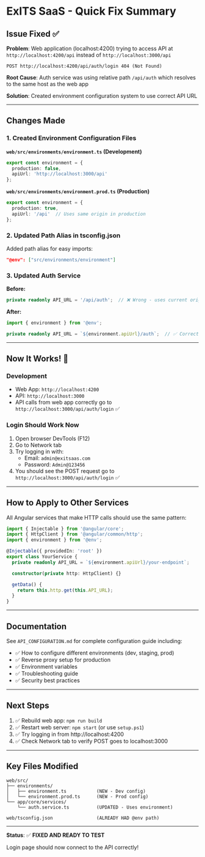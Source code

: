 # ExITS SaaS - Quick Fix Summary

## Issue Fixed ✅

**Problem**: Web application (localhost:4200) trying to access API at `http://localhost:4200/api` instead of `http://localhost:3000/api`

```
POST http://localhost:4200/api/auth/login 404 (Not Found)
```

**Root Cause**: Auth service was using relative path `/api/auth` which resolves to the same host as the web app

**Solution**: Created environment configuration system to use correct API URL

---

## Changes Made

### 1. Created Environment Configuration Files

**`web/src/environments/environment.ts` (Development)**
```typescript
export const environment = {
  production: false,
  apiUrl: 'http://localhost:3000/api'
};
```

**`web/src/environments/environment.prod.ts` (Production)**
```typescript
export const environment = {
  production: true,
  apiUrl: '/api'  // Uses same origin in production
};
```

### 2. Updated Path Alias in tsconfig.json

Added path alias for easy imports:
```json
"@env": ["src/environments/environment"]
```

### 3. Updated Auth Service

**Before:**
```typescript
private readonly API_URL = '/api/auth';  // ❌ Wrong - uses current origin
```

**After:**
```typescript
import { environment } from '@env';

private readonly API_URL = `${environment.apiUrl}/auth`;  // ✅ Correct - uses configured URL
```

---

## Now It Works! 🎉

### Development
- Web App: `http://localhost:4200` 
- API: `http://localhost:3000`
- API calls from web app correctly go to `http://localhost:3000/api/auth/login` ✅

### Login Should Work Now

1. Open browser DevTools (F12)
2. Go to Network tab
3. Try logging in with:
   - Email: `admin@exitsaas.com`
   - Password: `Admin@123456`
4. You should see the POST request go to `http://localhost:3000/api/auth/login` ✅

---

## How to Apply to Other Services

All Angular services that make HTTP calls should use the same pattern:

```typescript
import { Injectable } from '@angular/core';
import { HttpClient } from '@angular/common/http';
import { environment } from '@env';

@Injectable({ providedIn: 'root' })
export class YourService {
  private readonly API_URL = `${environment.apiUrl}/your-endpoint`;

  constructor(private http: HttpClient) {}

  getData() {
    return this.http.get(this.API_URL);
  }
}
```

---

## Documentation

See `API_CONFIGURATION.md` for complete configuration guide including:
- ✅ How to configure different environments (dev, staging, prod)
- ✅ Reverse proxy setup for production
- ✅ Environment variables
- ✅ Troubleshooting guide
- ✅ Security best practices

---

## Next Steps

1. ✅ Rebuild web app: `npm run build`
2. ✅ Restart web server: `npm start` (or use `setup.ps1`)
3. ✅ Try logging in from http://localhost:4200
4. ✅ Check Network tab to verify POST goes to localhost:3000

---

## Key Files Modified

```
web/src/
├── environments/
│   ├── environment.ts           (NEW - Dev config)
│   └── environment.prod.ts      (NEW - Prod config)
└── app/core/services/
    └── auth.service.ts          (UPDATED - Uses environment)

web/tsconfig.json                (ALREADY HAD @env path)
```

---

**Status**: ✅ **FIXED AND READY TO TEST**

Login page should now connect to the API correctly!
